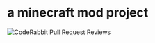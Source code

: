 # a minecraft mod project

![CodeRabbit Pull Request Reviews](https://img.shields.io/coderabbit/prs/github/sen2006/thedungeon?utm_source=oss&utm_medium=github&utm_campaign=sen2006%2Fthedungeon&labelColor=171717&color=FF570A&link=https%3A%2F%2Fcoderabbit.ai&label=CodeRabbit+Reviews)

